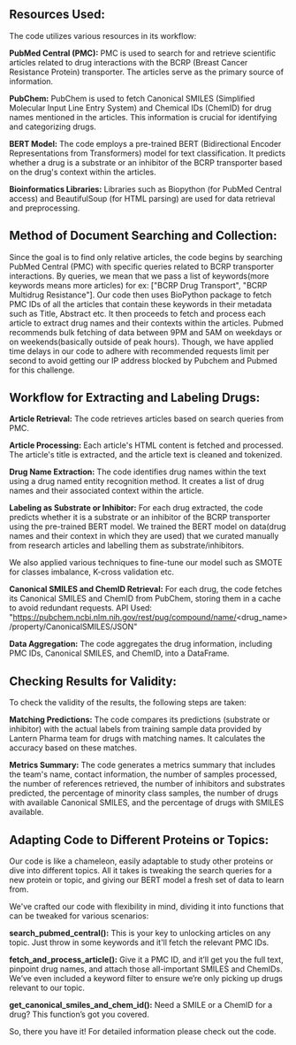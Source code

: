 ## Resources Used:
The code utilizes various resources in its workflow:

**PubMed Central (PMC):** PMC is used to search for and retrieve scientific articles related to drug interactions with the BCRP (Breast Cancer Resistance Protein) transporter. The articles serve as the primary source of information.

**PubChem:** PubChem is used to fetch Canonical SMILES (Simplified Molecular Input Line Entry System) and Chemical IDs (ChemID) for drug names mentioned in the articles. This information is crucial for identifying and categorizing drugs.

**BERT Model:** The code employs a pre-trained BERT (Bidirectional Encoder Representations from Transformers) model for text classification. It predicts whether a drug is a substrate or an inhibitor of the BCRP transporter based on the drug's context within the articles.

**Bioinformatics Libraries:** Libraries such as Biopython (for PubMed Central access) and BeautifulSoup (for HTML parsing) are used for data retrieval and preprocessing.

## Method of Document Searching and Collection:
Since the goal is to find only relative articles, the code begins by searching PubMed Central (PMC) with specific queries related to BCRP transporter interactions. By queries, we mean that we pass a list of keywords(more keywords means more articles) for ex: ["BCRP Drug Transport", "BCRP Multidrug Resistance"]. Our code then uses BioPython package to fetch PMC IDs of all the articles that contain these keywords in their metadata such as Title, Abstract etc. It then proceeds to fetch and process each article to extract drug names and their contexts within the articles. Pubmed recommends bulk fetching of data between 9PM and 5AM on weekdays or on weekends(basically outside of peak hours). Though, we have applied time delays in our code to adhere with recommended requests limit per second to avoid getting our IP address blocked by Pubchem and Pubmed for this challenge.

## Workflow for Extracting and Labeling Drugs:
**Article Retrieval:** The code retrieves articles based on search queries from PMC.

**Article Processing:** Each article's HTML content is fetched and processed. The article's title is extracted, and the article text is cleaned and tokenized.

**Drug Name Extraction:** The code identifies drug names within the text using a drug named entity recognition method. It creates a list of drug names and their associated context within the article.

**Labeling as Substrate or Inhibitor:** For each drug extracted, the code predicts whether it is a substrate or an inhibitor of the BCRP transporter using the pre-trained BERT model. We trained the BERT model on data(drug names and their context in which they are used) that we curated manually from research articles and labelling them as substrate/inhibitors.

We also applied various techniques to fine-tune our model such as SMOTE for classes imbalance, K-cross validation etc.

**Canonical SMILES and ChemID Retrieval:** For each drug, the code fetches its Canonical SMILES and ChemID from PubChem, storing them in a cache to avoid redundant requests.
API Used: "https://pubchem.ncbi.nlm.nih.gov/rest/pug/compound/name/<drug_name>/property/CanonicalSMILES/JSON"

**Data Aggregation:** The code aggregates the drug information, including PMC IDs, Canonical SMILES, and ChemID, into a DataFrame.

## Checking Results for Validity:
To check the validity of the results, the following steps are taken:

**Matching Predictions:** The code compares its predictions (substrate or inhibitor) with the actual labels from training sample data provided by Lantern Pharma team for drugs with matching names. It calculates the accuracy based on these matches.

**Metrics Summary:** The code generates a metrics summary that includes the team's name, contact information, the number of samples processed, the number of references retrieved, the number of inhibitors and substrates predicted, the percentage of minority class samples, the number of drugs with available Canonical SMILES, and the percentage of drugs with SMILES available.

## Adapting Code to Different Proteins or Topics:
Our code is like a chameleon, easily adaptable to study other proteins or dive into different topics. All it takes is tweaking the search queries for a new protein or topic, and giving our BERT model a fresh set of data to learn from.

We've crafted our code with flexibility in mind, dividing it into functions that can be tweaked for various scenarios:

**search_pubmed_central():** This is your key to unlocking articles on any topic. Just throw in some keywords and it'll fetch the relevant PMC IDs.

**fetch_and_process_article():** Give it a PMC ID, and it’ll get you the full text, pinpoint drug names, and attach those all-important SMILES and ChemIDs. We’ve even included a keyword filter to ensure we’re only picking up drugs relevant to our topic.

**get_canonical_smiles_and_chem_id():** Need a SMILE or a ChemID for a drug? This function’s got you covered.

So, there you have it! For detailed information please check out the code.
